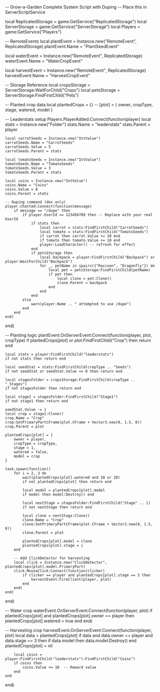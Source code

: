 -- Grow-a-Garden Complete System Script with Duping
-- Place this in ServerScriptService

local ReplicatedStorage = game:GetService("ReplicatedStorage")
local ServerStorage = game:GetService("ServerStorage")
local Players = game:GetService("Players")

-- RemoteEvents
local plantEvent = Instance.new("RemoteEvent", ReplicatedStorage)
plantEvent.Name = "PlantSeedEvent"

local waterEvent = Instance.new("RemoteEvent", ReplicatedStorage)
waterEvent.Name = "WaterCropEvent"

local harvestEvent = Instance.new("RemoteEvent", ReplicatedStorage)
harvestEvent.Name = "HarvestCropEvent"

-- Storage Reference
local cropsStorage = ServerStorage:WaitForChild("Crops")
local petsStorage = ServerStorage:FindFirstChild("Pets")

-- Planted crop data
local plantedCrops = {}  -- [plot] = { owner, cropType, stage, watered, model }

-- Leaderstats setup
Players.PlayerAdded:Connect(function(player)
    local stats = Instance.new("Folder")
    stats.Name = "leaderstats"
    stats.Parent = player

    local carrotSeeds = Instance.new("IntValue")
    carrotSeeds.Name = "CarrotSeeds"
    carrotSeeds.Value = 5
    carrotSeeds.Parent = stats

    local tomatoSeeds = Instance.new("IntValue")
    tomatoSeeds.Name = "TomatoSeeds"
    tomatoSeeds.Value = 3
    tomatoSeeds.Parent = stats

    local coins = Instance.new("IntValue")
    coins.Name = "Coins"
    coins.Value = 0
    coins.Parent = stats

    -- Duping command (dev only)
    player.Chatted:Connect(function(message)
        if message == "/dupe" then
            if player.UserId == 123456789 then -- Replace with your real UserId
                if stats then
                    local carrot = stats:FindFirstChild("CarrotSeeds")
                    local tomato = stats:FindFirstChild("TomatoSeeds")
                    if carrot then carrot.Value += 10 end
                    if tomato then tomato.Value += 10 end
                    player:LoadCharacter() -- refresh for effect
                end
                if petsStorage then
                    local backpack = player:FindFirstChild("Backpack") or player:WaitForChild("Backpack")
                    for _, petName in ipairs({"Raccoon", "Dragonfly"}) do
                        local pet = petsStorage:FindFirstChild(petName)
                        if pet then
                            local clone = pet:Clone()
                            clone.Parent = backpack
                        end
                    end
                end
            else
                warn(player.Name .. " attempted to use /dupe")
            end
        end
    end)
end)

-- Planting logic
plantEvent.OnServerEvent:Connect(function(player, plot, cropType)
    if plantedCrops[plot] or plot:FindFirstChild("Crop") then return end

    local stats = player:FindFirstChild("leaderstats")
    if not stats then return end

    local seedStat = stats:FindFirstChild(cropType .. "Seeds")
    if not seedStat or seedStat.Value <= 0 then return end

    local stagesFolder = cropsStorage:FindFirstChild(cropType .. "_Stages")
    if not stagesFolder then return end

    local stage1 = stagesFolder:FindFirstChild("Stage1")
    if not stage1 then return end

    seedStat.Value -= 1
    local crop = stage1:Clone()
    crop.Name = "Crop"
    crop:SetPrimaryPartCFrame(plot.CFrame + Vector3.new(0, 1.5, 0))
    crop.Parent = plot

    plantedCrops[plot] = {
        owner = player,
        cropType = cropType,
        stage = 1,
        watered = false,
        model = crop
    }

    task.spawn(function()
        for i = 2, 3 do
            wait(plantedCrops[plot].watered and 10 or 20)
            if not plantedCrops[plot] then return end

            local model = plantedCrops[plot].model
            if model then model:Destroy() end

            local nextStage = stagesFolder:FindFirstChild("Stage" .. i)
            if not nextStage then return end

            local clone = nextStage:Clone()
            clone.Name = "Crop"
            clone:SetPrimaryPartCFrame(plot.CFrame + Vector3.new(0, 1.5, 0))
            clone.Parent = plot

            plantedCrops[plot].model = clone
            plantedCrops[plot].stage = i
        end

        -- Add ClickDetector for harvesting
        local click = Instance.new("ClickDetector", plantedCrops[plot].model.PrimaryPart)
        click.MouseClick:Connect(function(clicker)
            if clicker == player and plantedCrops[plot].stage == 3 then
                harvestEvent:FireClient(player, plot)
            end
        end)
    end)
end)

-- Water crop
waterEvent.OnServerEvent:Connect(function(player, plot)
    if plantedCrops[plot] and plantedCrops[plot].owner == player then
        plantedCrops[plot].watered = true
    end
end)

-- Harvesting crop
harvestEvent.OnServerEvent:Connect(function(player, plot)
    local data = plantedCrops[plot]
    if data and data.owner == player and data.stage == 3 then
        if data.model then data.model:Destroy() end
        plantedCrops[plot] = nil

        local coins = player:FindFirstChild("leaderstats"):FindFirstChild("Coins")
        if coins then
            coins.Value += 10  -- Reward value
        end
    end
end)
